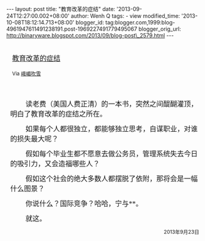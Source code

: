 --- layout: post title: "教育改革的症结" date:
'2013-09-24T12:27:00.002+08:00' author: Wenh Q tags: - view
modified\_time: '2013-10-08T18:12:14.713+08:00' blogger\_id:
tag:blogger.com,1999:blog-4961947611491238191.post-1969227491779495067
blogger\_orig\_url:
http://binaryware.blogspot.com/2013/09/blog-post\_2579.html ---
<div style="margin: 10px; padding: 5px;">

<div style="font-size: 18px;">

[教育改革的症结](http://blog.tianya.cn/blogger/post_show.asp?BlogID=1574137&PostID=53181471)

</div>

<div style="font-size: 13px;">

Via [峨嵋吹雪](http://emeichuixue.blog.tianya.cn/)

</div>

</div>

<div style="font-size: 13px; padding: 15px 0 10px 10px;">

<div style="text-indent: 30pt;">

<span
style="font-family: SimSun; font-size: 18px;">读老费（美国人费正清）的一本书，突然之间醍醐灌顶，明白了教育改革的症结之所在。</span>

</div>

<div style="text-indent: 30pt;">

<span
style="font-family: SimSun; font-size: 18px;">如果每个人都很独立，都能够独立思考，自谋职业，对谁的损失最大呢？</span>

</div>

<div style="text-indent: 30pt;">

<span
style="font-family: SimSun; font-size: 18px;">假如每个毕业生都不愿意去做公务员，管理系统失去今日的吸引力，又会造福哪些人？</span>

</div>

<div style="text-indent: 30pt;">

<span
style="font-family: SimSun; font-size: 18px;">假如这个社会的绝大多数人都摆脱了依附，那将会是一幅什么图景？</span>

</div>

<div style="text-indent: 30pt;">

<span
style="font-family: SimSun; font-size: 18px;">你说什么？国际竞争？哈哈，宁与\*\*。</span>

</div>

<div style="text-indent: 30pt;">

<span style="font-family: SimSun; font-size: 18px;">就这。</span>

</div>

<div align="right" style="text-indent: 30pt;">

2013年9月23日

</div>

</div>
